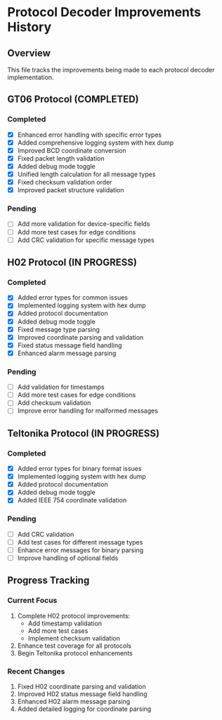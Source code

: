 # Protocol Decoder Improvements History

## Overview
This file tracks the improvements being made to each protocol decoder implementation.

## GT06 Protocol (COMPLETED)
### Completed
- [x] Enhanced error handling with specific error types
- [x] Added comprehensive logging system with hex dump
- [x] Improved BCD coordinate conversion
- [x] Fixed packet length validation
- [x] Added debug mode toggle
- [x] Unified length calculation for all message types
- [x] Fixed checksum validation order
- [x] Improved packet structure validation

### Pending
- [ ] Add more validation for device-specific fields
- [ ] Add more test cases for edge conditions
- [ ] Add CRC validation for specific message types

## H02 Protocol (IN PROGRESS)
### Completed
- [x] Added error types for common issues
- [x] Implemented logging system with hex dump
- [x] Added protocol documentation
- [x] Added debug mode toggle
- [x] Fixed message type parsing
- [x] Improved coordinate parsing and validation
- [x] Fixed status message field handling
- [x] Enhanced alarm message parsing

### Pending
- [ ] Add validation for timestamps
- [ ] Add more test cases for edge conditions
- [ ] Add checksum validation
- [ ] Improve error handling for malformed messages

## Teltonika Protocol (IN PROGRESS)
### Completed
- [x] Added error types for binary format issues 
- [x] Implemented logging system with hex dump
- [x] Added protocol documentation
- [x] Added debug mode toggle
- [x] Added IEEE 754 coordinate validation

### Pending
- [ ] Add CRC validation
- [ ] Add test cases for different message types
- [ ] Enhance error messages for binary parsing
- [ ] Improve handling of optional fields

## Progress Tracking

### Current Focus
1. Complete H02 protocol improvements:
   - Add timestamp validation
   - Add more test cases
   - Implement checksum validation
2. Enhance test coverage for all protocols
3. Begin Teltonika protocol enhancements

### Recent Changes
1. Fixed H02 coordinate parsing and validation
2. Improved H02 status message field handling
3. Enhanced H02 alarm message parsing
4. Added detailed logging for coordinate parsing